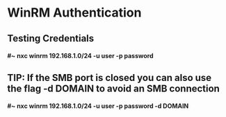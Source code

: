 # WinRM Authentication

## Testing Credentials

#### #~ nxc winrm 192.168.1.0/24 -u user -p password

## TIP: If the SMB port is closed you can also use the flag -d DOMAIN to avoid an SMB connection

#### #~ nxc winrm 192.168.1.0/24 -u user -p password -d DOMAIN
